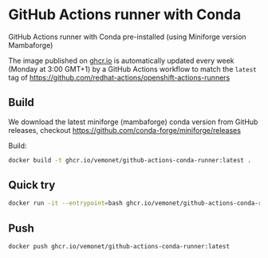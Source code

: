 # GitHub Actions runner with Conda

GitHub Actions runner with Conda pre-installed (using Miniforge version Mambaforge)

The image published on [ghcr.io](https://ghcr.io) is automatically updated every week (Monday at 3:00 GMT+1) by a GitHub Actions workflow to match the `latest` tag of https://github.com/redhat-actions/openshift-actions-runners

## Build

We download the latest miniforge (mambaforge) conda version from GitHub releases, checkout https://github.com/conda-forge/miniforge/releases

Build:

```bash
docker build -t ghcr.io/vemonet/github-actions-conda-runner:latest .
```

## Quick try

```bash
docker run -it --entrypoint=bash ghcr.io/vemonet/github-actions-conda-runner:latest
```

## Push

```bash
docker push ghcr.io/vemonet/github-actions-conda-runner:latest
```

